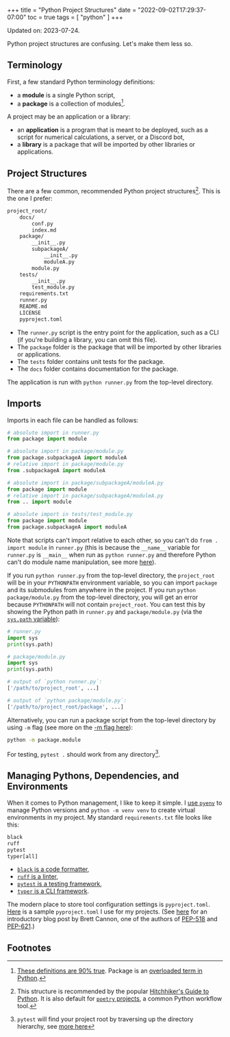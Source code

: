 +++
title = "Python Project Structures"
date = "2022-09-02T17:29:37-07:00"
toc = true
tags = [
    "python"
]
+++

Updated on: 2023-07-24.

Python project structures are confusing. Let's make them less so.

## Terminology

First, a few standard Python terminology definitions:

- a **module** is a single Python script,
- a **package** is a collection of modules[^1].

A project may be an application or a library:

- an **application** is a program that is meant to be deployed, such as a script for numerical calculations, a server, or a Discord bot,
- a **library** is a package that will be imported by other libraries or applications.

## Project Structures

There are a few common, recommended Python project structures[^2]. This is the one I prefer:

```sh
project_root/
    docs/
        conf.py
        index.md
    package/
        __init__.py
        subpackageA/
            __init__.py
            moduleA.py
        module.py
    tests/
        __init__.py
        test_module.py
    requirements.txt
    runner.py
    README.md
    LICENSE
    pyproject.toml
```

- The `runner.py` script is the entry point for the application, such as a CLI (if you're building a library, you can omit this file).
- The `package` folder is the package that will be imported by other libraries or applications.
- The `tests` folder contains unit tests for the package.
- The `docs` folder contains documentation for the package.

The application is run with `python runner.py` from the top-level directory.

## Imports

Imports in each file can be handled as follows:

```py
# absolute import in runner.py
from package import module

# absolute import in package/module.py
from package.subpackageA import moduleA
# relative import in package/module.py
from .subpackageA import moduleA

# absolute import in package/subpackageA/moduleA.py
from package import module
# relative import in package/subpackageA/moduleA.py
from .. import module

# absolute import in tests/test_module.py
from package import module
from package.subpackageA import moduleA
```

Note that scripts can't import relative to each other, so you can't do `from . import module` in `runner.py` (this is because the `__name__` variable for `runner.py` is `__main__` when run as `python runner.py` and therefore Python can't do module name manipulation, see more [here](https://stackoverflow.com/questions/14132789/relative-imports-for-the-billionth-time)).

If you run `python runner.py` from the top-level directory, the `project_root` will be in your `PYTHONPATH` environment variable, so you can import `package` and its submodules from anywhere in the project.
If you run `python package/module.py` from the top-level directory, you will get an error because `PYTHONPATH` will not contain `project_root`.
You can test this by showing the Python path in `runner.py` and `package/module.py` (via the [`sys.path` variable](https://docs.python.org/3/library/sys.html?highlight=sys%20path#sys.path)):

```py
# runner.py
import sys
print(sys.path)

# package/module.py
import sys
print(sys.path)

# output of `python runner.py`:
['/path/to/project_root', ...]

# output of `python package/module.py`:
['/path/to/project_root/package', ...]
```

Alternatively, you can run a package script from the top-level directory by using `-m` flag (see more on the [-m flag here](https://docs.python.org/3/using/cmdline.html#cmdoption-m)):

```sh
python -m package.module
```

For testing, `pytest .` should work from any directory[^3].

## Managing Pythons, Dependencies, and Environments

When it comes to Python management, I like to keep it simple.
I [use `pyenv`](https://github.com/pyenv/pyenv) to manage Python versions and `python -m venv venv` to create virtual environments in my project.
My standard `requirements.txt` file looks like this:

```txt
black
ruff
pytest
typer[all]
```

- [`black` is a code formatter](https://black.readthedocs.io/en/stable/),
- [`ruff` is a linter](https://beta.ruff.rs/docs/),
- [`pytest` is a testing framework](https://docs.pytest.org/),
- [`typer` is a CLI framework](https://typer.tiangolo.com/typer-cli/).

The modern place to store tool configuration settings is `pyproject.toml`. [Here](https://gist.github.com/dshemetov/30001cf62798c3b749cbb26bd977946b) is a sample `pyproject.toml` I use for my projects.
(See [here](https://snarky.ca/what-the-heck-is-pyproject-toml/) for an introductory blog post by Brett Cannon, one of the authors of [PEP-518](https://peps.python.org/pep-0518/) and [PEP-621](https://peps.python.org/pep-0621/).)

## Footnotes

[^1]:
    [These definitions are 90% true](https://docs.python.org/3/reference/import.html#packages).
    Package is an [overloaded term in Python](https://stackoverflow.com/a/54599368/4784655).

[^2]:
    This structure is recommended by the popular [Hitchhiker's Guide to Python](https://docs.python-guide.org/writing/structure/).
    It is also default for [`poetry` projects](https://github.com/python-poetry/poetry), a common Python workflow tool.

[^3]: `pytest` will find your project root by traversing up the directory hierarchy, see [more here](https://docs.pytest.org/en/7.1.x/explanation/pythonpath.html#test-modules-conftest-py-files-inside-packages)
